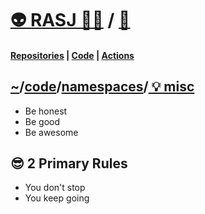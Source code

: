 # [👽 RASJ 👨‍💻](https://github.com/rasj-machine) / [🧬](https://github.com/rasj-lab-misc)

#### [Repositories](https://github.com/orgs/rasj-lab-misc/repositories?q=visibility%3Aprivate+archived%3Afalse) | [Code](https://github.com/rasj-lab-misc/codespace) | [Actions](https://github.com/rasj-lab-misc/.github/actions)

## [~](https://github.com/rasj-machine/home)/[code](https://github.com/rasj-machine/code)/[namespaces](https://github.com/rasj-machine/code/tree/main/namespaces)/[ 💡 misc](https://github.com/rasj-lab-misc/codespace)

- Be honest
- Be good
- Be awesome

## 😎 2 Primary Rules
- You don't stop
- You keep going

